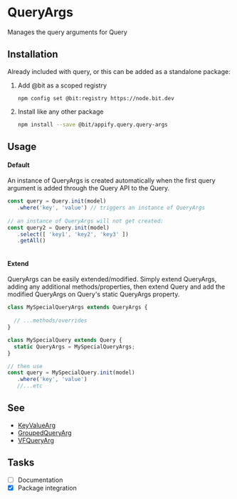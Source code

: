 # QueryArgs

Manages the query arguments for Query

## Installation

Already included with query, or this can be added as a standalone package:

   1. Add @bit as a scoped registry
       ```
       npm config set @bit:registry https://node.bit.dev
       ```
       
   2. Install like any other package
       ```bash
       npm install --save @bit/appify.query.query-args
       ```


## Usage

#### Default

An instance of QueryArgs is created automatically when the first query argument is added through the Query API to the Query.

```js
const query = Query.init(model)
   .where('key', 'value') // triggers an instance of QueryArgs
   
// an instance of QueryArgs will not get created:
const query2 = Query.init(model)
   .select([ 'key1', 'key2', 'key3' ])
   .getAll()
   
```

#### Extend

QueryArgs can be easily extended/modified. Simply extend QueryArgs, adding any additional methods/properties, then extend Query and add the modified QueryArgs on Query's static QueryArgs property.

```js
class MySpecialQueryArgs extends QueryArgs {
  
  // ...methods/overrides
}

class MySpecialQuery extends Query {
  static QueryArgs = MySpecialQueryArgs;
}

// then use
const query = MySpecialQuery.init(model)
   .where('key', 'value')
   //...etc
```

## See

 - [KeyValueArg](./KeyValueArg)
 - [GroupedQueryArg](./GroupedQueryArg)
 - [VFQueryArg](./VFQueryArg)
 
## Tasks
 - [ ] Documentation
 - [x] Package integration